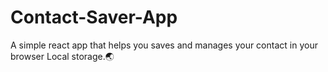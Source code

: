# Contact-Saver-App
A simple  react app that helps you saves and manages your contact in your browser Local storage.🌏
